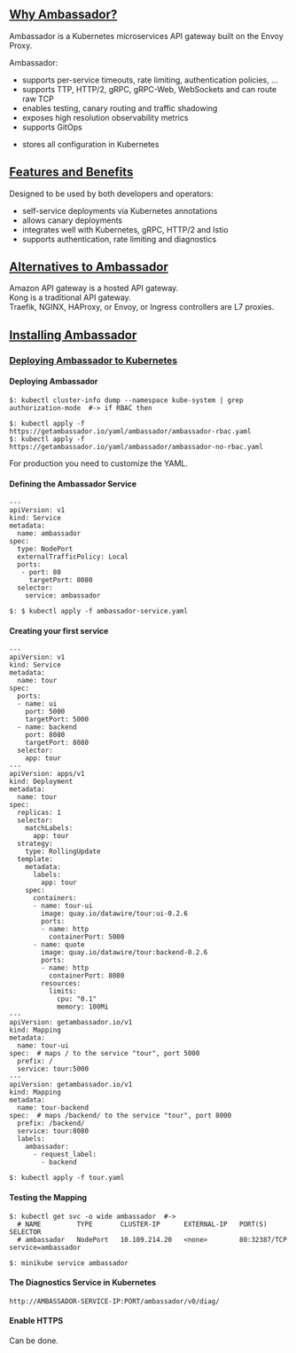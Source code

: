 ## [Why Ambassador?](https://www.getambassador.io/about/why-ambassador)

Ambassador is a Kubernetes microservices API gateway built on the Envoy Proxy.  

Ambassador:
* supports per-service timeouts, rate limiting, authentication policies, ...
* supports TTP, HTTP/2, gRPC, gRPC-Web, WebSockets and can route raw TCP
* enables testing, canary routing and traffic shadowing
* exposes high resolution observability metrics
* supports GitOps
+ stores all configuration in Kubernetes



## [Features and Benefits](https://www.getambassador.io/about/features-and-benefits)

Designed to be used by both developers and operators:
* self-service deployments via Kubernetes annotations
* allows canary deployments
* integrates well with Kubernetes, gRPC, HTTP/2 and Istio
* supports authentication, rate limiting and diagnostics



## [Alternatives to Ambassador](https://www.getambassador.io/about/alternatives)

Amazon API gateway is a hosted API gateway.  
Kong is a traditional API gateway.  
Traefik, NGINX, HAProxy, or Envoy, or Ingress controllers are L7 proxies.  



## [Installing Ambassador](https://www.getambassador.io/user-guide/install)

### [Deploying Ambassador to Kubernetes](https://www.getambassador.io/user-guide/getting-started)

#### Deploying Ambassador

```
$: kubectl cluster-info dump --namespace kube-system | grep authorization-mode  #-> if RBAC then

$: kubectl apply -f https://getambassador.io/yaml/ambassador/ambassador-rbac.yaml
$: kubectl apply -f https://getambassador.io/yaml/ambassador/ambassador-no-rbac.yaml
```

For production you need to customize the YAML.  

#### Defining the Ambassador Service

```
---
apiVersion: v1
kind: Service
metadata:
  name: ambassador
spec:
  type: NodePort
  externalTrafficPolicy: Local
  ports:
   - port: 80
     targetPort: 8080
  selector:
    service: ambassador
```

```
$: $ kubectl apply -f ambassador-service.yaml
```

#### Creating your first service

```
---
apiVersion: v1
kind: Service
metadata:
  name: tour
spec:
  ports:
  - name: ui
    port: 5000
    targetPort: 5000
  - name: backend
    port: 8080
    targetPort: 8080
  selector:
    app: tour
---
apiVersion: apps/v1
kind: Deployment
metadata:
  name: tour
spec:
  replicas: 1
  selector:
    matchLabels:
      app: tour
  strategy:
    type: RollingUpdate
  template:
    metadata:
      labels:
        app: tour
    spec:
      containers:
      - name: tour-ui
        image: quay.io/datawire/tour:ui-0.2.6
        ports:
        - name: http
          containerPort: 5000
      - name: quote
        image: quay.io/datawire/tour:backend-0.2.6
        ports:
        - name: http
          containerPort: 8080
        resources:
          limits:
            cpu: "0.1"
            memory: 100Mi
---
apiVersion: getambassador.io/v1
kind: Mapping
metadata:
  name: tour-ui
spec:  # maps / to the service "tour", port 5000
  prefix: /
  service: tour:5000
---
apiVersion: getambassador.io/v1
kind: Mapping
metadata:
  name: tour-backend
spec:  # maps /backend/ to the service "tour", port 8000
  prefix: /backend/
  service: tour:8080
  labels:
    ambassador:
      - request_label:
        - backend
```

```
$: kubectl apply -f tour.yaml
```

#### Testing the Mapping

```
$: kubectl get svc -o wide ambassador  #->
  # NAME         TYPE       CLUSTER-IP      EXTERNAL-IP   PORT(S)        SELECTOR
  # ambassador   NodePort   10.109.214.20   <none>        80:32387/TCP   service=ambassador
```

```
$: minikube service ambassador
```

#### The Diagnostics Service in Kubernetes

```
http://AMBASSADOR-SERVICE-IP:PORT/ambassador/v0/diag/
```

#### Enable HTTPS

Can be done.  
